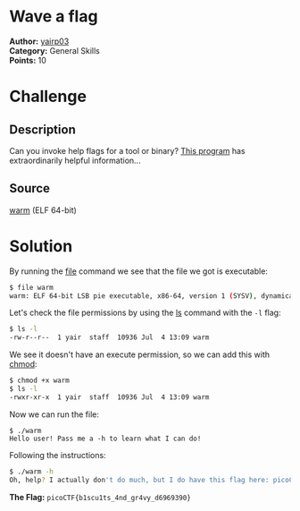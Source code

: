 # Wave a flag
**Author:** [yairp03](https://github.com/yairp03)  
**Category:** General Skills  
**Points:**  10

# Challenge
## Description
Can you invoke help flags for a tool or binary? [This program](./warm) has extraordinarily helpful information...
## Source
[warm](./warm) (ELF 64-bit)

# Solution
By running the [file](https://linux.die.net/man/1/file) command we see that the file we got is executable:
```sh
$ file warm
warm: ELF 64-bit LSB pie executable, x86-64, version 1 (SYSV), dynamically linked, interpreter /lib64/ld-linux-x86-64.so.2, for GNU/Linux 3.2.0, BuildID[sha1]=b11c22752c901adc13ba1ce86eda9d5516f22763, with debug_info, not stripped
```
Let's check the file permissions by using the [ls](https://linux.die.net/man/1/ls) command with the `-l` flag:
```sh
$ ls -l
-rw-r--r--  1 yair  staff  10936 Jul  4 13:09 warm
```
We see it doesn't have an execute permission, so we can add this with [chmod](https://linux.die.net/man/1/chmod):
```sh
$ chmod +x warm
$ ls -l
-rwxr-xr-x  1 yair  staff  10936 Jul  4 13:09 warm
```
Now we can run the file:
```
$ ./warm
Hello user! Pass me a -h to learn what I can do!
```
Following the instructions:
```sh
$ ./warm -h
Oh, help? I actually don't do much, but I do have this flag here: picoCTF{b1scu1ts_4nd_gr4vy_d6969390}
```

**The Flag:** `picoCTF{b1scu1ts_4nd_gr4vy_d6969390}`

